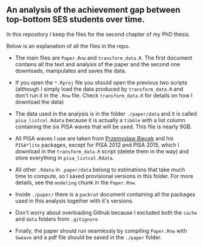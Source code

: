 ## An analysis of the achievement gap between top-bottom SES students over time.

In this repository I keep the files for the second chapter of my PhD thesis.

Below is an explanation of all the files in the repo.

* The main files are `Paper.Rnw` and `transform_data.R`. The first document contains all the text and analysis of the paper and the second one downloads, manipulates and saves the data.

* If you open the `*.Rproj` file you should open the previous two scripts (although I simply load the data produced by `transform_data.R` and don't run it in the `.Rnw` file. Check `transform_data.R` for details on how I download the data)

* The data used in the analysis is in the folder `./paper/data` and it is called `pisa_listcol.Rdata` because it is actually a `tibble` with a list column containing the six PISA waves that will be used. This file is nearly 9GB.

* All PISA waves I use are taken from [Przemyslaw Biecek](https://github.com/pbiecek?tab=repositories) and his `PISA*lite` packages, except for PISA 2012 and PISA 2015, which I download in the `transform_data.R` script (delete them in the way) and store everything in `pisa_listcol.Rdata`.

* All other `.Rdata` in `.paper/data` belong to estimations that take much time to compute, so I saved provisional versions in this folder. For more details, see the `modeling` chunk in the `Paper.Rnw`.

* Inside `./paper/` there is a `packrat` document containing all the packages used in this analysis together with it's versions.

* Don't worry about overloading Github because I excluded both the `cache` and `data` folders from `.gitignore`

* Finally, the paper should run seamlessly by compiling  `Paper.Rnw` with `Sweave` and a pdf file should be saved in the `./paper` folder.


